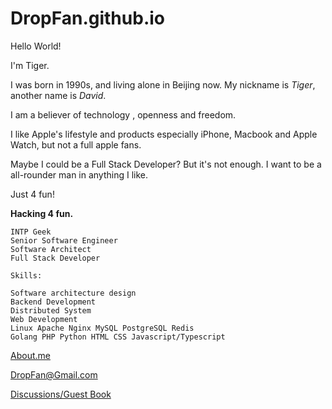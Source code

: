DropFan.github.io
=================

Hello World!

I'm Tiger.

I was born in 1990s, and living alone in Beijing now. My nickname is *Tiger*, another name is *David*.

I am a believer of technology , openness and freedom.

I like Apple's lifestyle and products especially iPhone, Macbook and Apple Watch, but not a full apple fans.

Maybe I could be a Full Stack Developer? But it's not enough. I want to be a all-rounder man in anything I like.

Just 4 fun!

**Hacking 4 fun.**

    INTP Geek
    Senior Software Engineer
    Software Architect
    Full Stack Developer

    Skills:
    
    Software architecture design
    Backend Development
    Distributed System
    Web Development
    Linux Apache Nginx MySQL PostgreSQL Redis
    Golang PHP Python HTML CSS Javascript/Typescript

[About.me](http://about.me/DropFan)

[DropFan@Gmail.com](mailto:DropFan@Gmail.com)

[Discussions/Guest Book](https://github.com/DropFan/DropFan.github.io/discussions)
